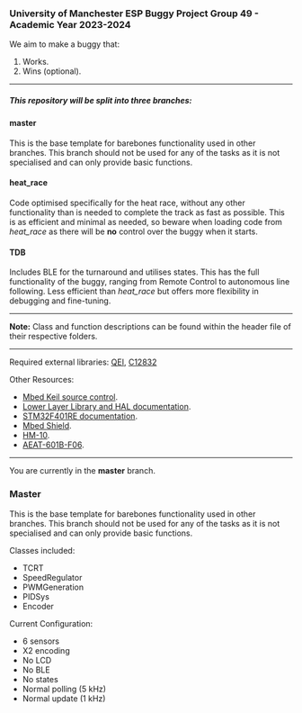 ### University of Manchester ESP Buggy Project Group 49 - Academic Year 2023-2024

We aim to make a buggy that:

1. Works.
2. Wins (optional).

---

##### This repository will be split into three branches:

#### master
This is the base template for barebones functionality used in other branches. 
This branch should not be used for any of the tasks as it is not specialised and can only provide basic functions.

#### heat_race
Code optimised specifically for the heat race, without any other functionality than is needed to complete the track as fast as possible. 
This is as efficient and minimal as needed, so beware when loading code from *heat_race* as there will be **no** control over the buggy when it starts.

#### TDB
Includes BLE for the turnaround and utilises states. This has the full functionality of the buggy, ranging from Remote Control to autonomous line following.
Less efficient than *heat_race* but offers more flexibility in debugging and fine-tuning. 

---

**Note:** Class and function descriptions can be found within the header file of their respective folders.

---

Required external libraries: [QEI](https://os.mbed.com/users/aberk/code/QEI/), [C12832](https://os.mbed.com/teams/components/code/C12832/)

Other Resources:

- [Mbed Keil source control](https://os.mbed.com/docs/mbed-studio/current/source-control/index.html).
- [Lower Layer Library and HAL documentation](https://www.st.com/en/embedded-software/stm32cubef4.html).
- [STM32F401RE documentation](https://www.st.com/en/microcontrollers-microprocessors/stm32f401re.html).
- [Mbed Shield](https://os.mbed.com/components/mbed-Application-Shield/).
- [HM-10](https://os.mbed.com/users/alexsaadfalcon/notebook/hm10-guide/).
- [AEAT-601B-F06](https://www.broadcom.com/products/motion-control-encoders/incremental-encoders/magnetic-encoders/aeat-601bf06).

---

You are currently in the **master** branch.

### Master

This is the base template for barebones functionality used in other branches. 
This branch should not be used for any of the tasks as it is not specialised and can only provide basic functions.

Classes included:
- TCRT
- SpeedRegulator
- PWMGeneration
- PIDSys
- Encoder

Current Configuration:
- 6 sensors
- X2 encoding
- No LCD
- No BLE
- No states
- Normal polling (5 kHz)
- Normal update (1 kHz)
